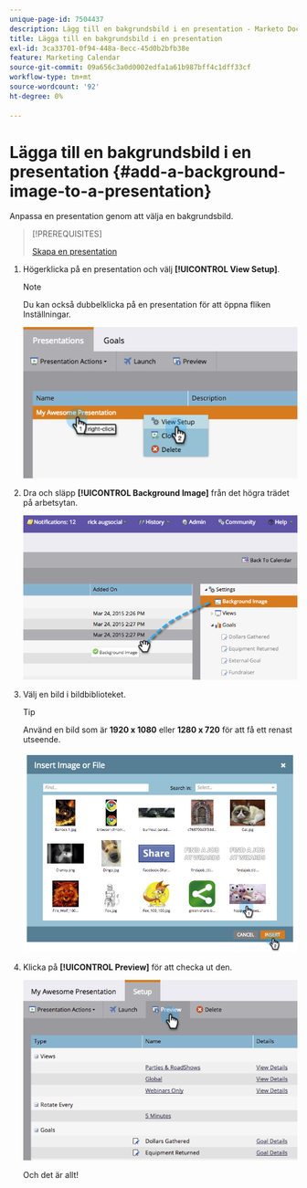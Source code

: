 ```yaml
---
unique-page-id: 7504437
description: Lägg till en bakgrundsbild i en presentation - Marketo Docs - produktdokumentation
title: Lägga till en bakgrundsbild i en presentation
exl-id: 3ca33701-0f94-448a-8ecc-45d0b2bfb38e
feature: Marketing Calendar
source-git-commit: 09a656c3a0d0002edfa1a61b987bff4c1dff33cf
workflow-type: tm+mt
source-wordcount: '92'
ht-degree: 0%

---
```


# Lägga till en bakgrundsbild i en presentation {#add-a-background-image-to-a-presentation}

Anpassa en presentation genom att välja en bakgrundsbild.

>[!PREREQUISITES]
>
>[Skapa en presentation](/help/marketo/product-docs/core-marketo-concepts/marketing-calendar/calendar-hd/create-a-presentation.md)

1. Högerklicka på en presentation och välj **[!UICONTROL View Setup]**.

   >[!NOTE]
   >
   >Du kan också dubbelklicka på en presentation för att öppna fliken Inställningar.

   ![](assets/image2015-3-24-14-3a36-3a52.png)

1. Dra och släpp **[!UICONTROL Background Image]** från det högra trädet på arbetsytan.

   ![](assets/image2015-3-24-14-3a39-3a40.png)

1. Välj en bild i bildbiblioteket.

   >[!TIP]
   >
   >Använd en bild som är **1920 x 1080** eller **1280 x 720** för att få ett renast utseende.

   ![](assets/image2015-3-24-14-3a47-3a57.png)

1. Klicka på **[!UICONTROL Preview]** för att checka ut den.

   ![](assets/image2015-3-24-14-3a51-3a1.png)

   Och det är allt!

